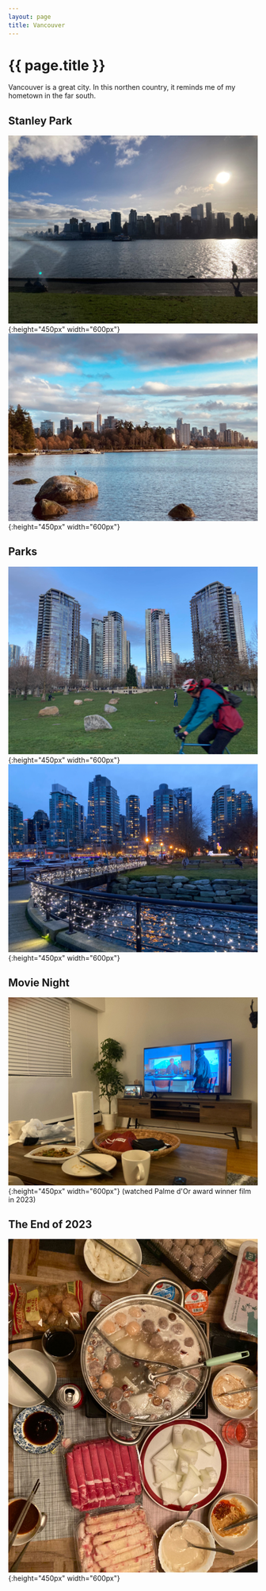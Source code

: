 ```yaml
---
layout: page
title: Vancouver
---
```


# {{ page.title }}

Vancouver is a great city. In this northen country, it reminds me of my hometown in the far south.

## Stanley Park
  ![](/images/vancouver/stanley-park1.jpeg#center){:height="450px" width="600px"}
  ![](/images/vancouver/stanley-park2.jpeg#center){:height="450px" width="600px"}
## Parks
  ![](/images/vancouver/park.jpeg#center){:height="450px" width="600px"}
  ![](/images/vancouver/park2.jpeg#center){:height="450px" width="600px"}

## Movie Night
  ![](/images/vancouver/movie-night.jpeg#center){:height="450px" width="600px"} (watched Palme d'Or award winner film in 2023)

## The End of 2023
  ![](/images/vancouver/union.jpeg#center){:height="450px" width="600px"}